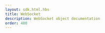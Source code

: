 ```yaml
---
layout: sdk.html.hbs
title: WebSocket
description: WebSocket object documentation
order: 400
---
```

